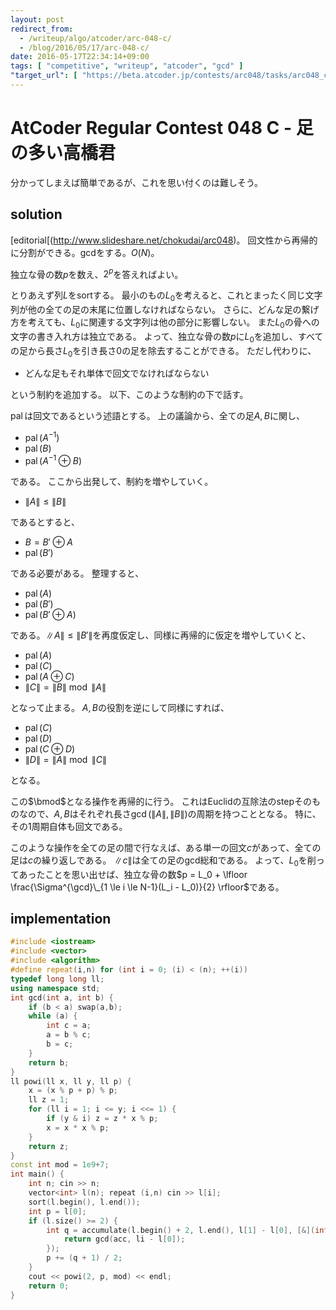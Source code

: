 ```yaml
---
layout: post
redirect_from:
  - /writeup/algo/atcoder/arc-048-c/
  - /blog/2016/05/17/arc-048-c/
date: 2016-05-17T22:34:14+09:00
tags: [ "competitive", "writeup", "atcoder", "gcd" ]
"target_url": [ "https://beta.atcoder.jp/contests/arc048/tasks/arc048_c" ]
---
```


# AtCoder Regular Contest 048 C - 足の多い高橋君

分かってしまえば簡単であるが、これを思い付くのは難しそう。

## solution

[editorial[(http://www.slideshare.net/chokudai/arc048)。
回文性から再帰的に分割ができる。gcdをする。$O(N)$。

独立な骨の数$p$を数え、$2^p$を答えればよい。

とりあえず列$L$をsortする。
最小のもの$L_0$を考えると、これとまったく同じ文字列が他の全ての足の末尾に位置しなければならない。
さらに、どんな足の繋げ方を考えても、$L_0$に関連する文字列は他の部分に影響しない。
また$L_0$の骨への文字の書き入れ方は独立である。
よって、独立な骨の数$p$に$L_0$を追加し、すべての足から長さ$L_0$を引き長さ$0$の足を除去することができる。
ただし代わりに、

-   どんな足もそれ単体で回文でなければならない

という制約を追加する。
以下、このような制約の下で話す。

$\operatorname{pal}$は回文であるという述語とする。
上の議論から、全ての足$A,B$に関し、

-   $\operatorname{pal}(A^{-1})$
-   $\operatorname{pal}(B)$
-   $\operatorname{pal}(A^{-1} \oplus B)$

である。
ここから出発して、制約を増やしていく。

-   $\|A\| \le \|B\|$

であるとすると、

-   $B = B' \oplus A$
-   $\operatorname{pal}(B')$

である必要がある。
整理すると、

-   $\operatorname{pal}(A)$
-   $\operatorname{pal}(B')$
-   $\operatorname{pal}(B' \oplus A)$

である。$\|A\| \le \|B'\|$を再度仮定し、同様に再帰的に仮定を増やしていくと、

-   $\operatorname{pal}(A)$
-   $\operatorname{pal}(C)$
-   $\operatorname{pal}(A \oplus C)$
-   $\|C\| = \|B\| \bmod \|A\|$

となって止まる。
$A,B$の役割を逆にして同様にすれば、

-   $\operatorname{pal}(C)$
-   $\operatorname{pal}(D)$
-   $\operatorname{pal}(C \oplus D)$
-   $\|D\| = \|A\| \bmod \|C\|$

となる。

この$\bmod$となる操作を再帰的に行う。
これはEuclidの互除法のstepそのものなので、$A,B$はそれぞれ長さ$\gcd(\|A\|,\|B\|)$の周期を持つこととなる。
特に、その$1$周期自体も回文である。

このような操作を全ての足の間で行なえば、ある単一の回文$c$があって、全ての足は$c$の繰り返しである。
$\|c\|$は全ての足のgcd総和である。
よって、$L_0$を削ってあったことを思い出せば、独立な骨の数$p = L_0 + \lfloor \frac{\Sigma^{\gcd}\_{1 \le i \le N-1}(L_i - L_0)}{2} \rfloor$である。

## implementation

``` c++
#include <iostream>
#include <vector>
#include <algorithm>
#define repeat(i,n) for (int i = 0; (i) < (n); ++(i))
typedef long long ll;
using namespace std;
int gcd(int a, int b) {
    if (b < a) swap(a,b);
    while (a) {
        int c = a;
        a = b % c;
        b = c;
    }
    return b;
}
ll powi(ll x, ll y, ll p) {
    x = (x % p + p) % p;
    ll z = 1;
    for (ll i = 1; i <= y; i <<= 1) {
        if (y & i) z = z * x % p;
        x = x * x % p;
    }
    return z;
}
const int mod = 1e9+7;
int main() {
    int n; cin >> n;
    vector<int> l(n); repeat (i,n) cin >> l[i];
    sort(l.begin(), l.end());
    int p = l[0];
    if (l.size() >= 2) {
        int q = accumulate(l.begin() + 2, l.end(), l[1] - l[0], [&](int acc, int li) {
            return gcd(acc, li - l[0]);
        });
        p += (q + 1) / 2;
    }
    cout << powi(2, p, mod) << endl;
    return 0;
}
```
